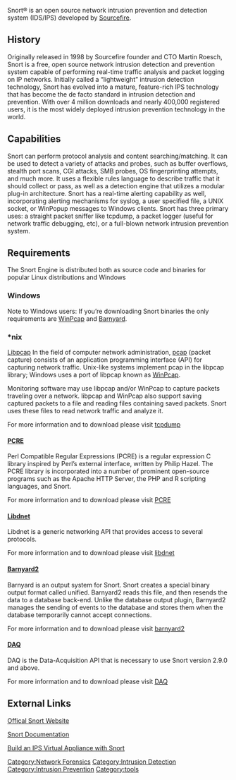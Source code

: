 Snort® is an open source network intrusion prevention and detection
system (IDS/IPS) developed by [Sourcefire](http://www.sourcefire.com/).

## History

Originally released in 1998 by Sourcefire founder and CTO Martin Roesch,
Snort is a free, open source network intrusion detection and prevention
system capable of performing real-time traffic analysis and packet
logging on IP networks. Initially called a “lightweight” intrusion
detection technology, Snort has evolved into a mature, feature-rich IPS
technology that has become the de facto standard in intrusion detection
and prevention. With over 4 million downloads and nearly 400,000
registered users, it is the most widely deployed intrusion prevention
technology in the world.

## Capabilities

Snort can perform protocol analysis and content searching/matching. It
can be used to detect a variety of attacks and probes, such as buffer
overflows, stealth port scans, CGI attacks, SMB probes, OS
fingerprinting attempts, and much more. It uses a flexible rules
language to describe traffic that it should collect or pass, as well as
a detection engine that utilizes a modular plug-in architecture. Snort
has a real-time alerting capability as well, incorporating alerting
mechanisms for syslog, a user specified file, a UNIX socket, or WinPopup
messages to Windows clients. Snort has three primary uses: a straight
packet sniffer like tcpdump, a packet logger (useful for network traffic
debugging, etc), or a full-blown network intrusion prevention system.

## Requirements

The Snort Engine is distributed both as source code and binaries for
popular Linux distributions and Windows

### Windows

Note to Windows users: If you’re downloading Snort binaries the only
requirements are [WinPcap](WinPcap "wikilink") and
[Barnyard](Barnyard "wikilink").

### \*nix

[Libpcap](Libpcap "wikilink") In the field of computer network
administration, [pcap](pcap "wikilink") (packet capture) consists of an
application programming interface (API) for capturing network traffic.
Unix-like systems implement pcap in the libpcap library; Windows uses a
port of libpcap known as [WinPcap](WinPcap "wikilink").

Monitoring software may use libpcap and/or WinPcap to capture packets
traveling over a network. libpcap and WinPcap also support saving
captured packets to a file and reading files containing saved packets.
Snort uses these files to read network traffic and analyze it.

For more information and to download please visit
[tcpdump](http://www.tcpdump.org/)

#### [PCRE](PCRE "wikilink")

Perl Compatible Regular Expressions (PCRE) is a regular expression C
library inspired by Perl’s external interface, written by Philip Hazel.
The PCRE library is incorporated into a number of prominent open-source
programs such as the Apache HTTP Server, the PHP and R scripting
languages, and Snort.

For more information and to download please visit
[PCRE](http://www/pcre.org/)

#### [Libdnet](Libdnet "wikilink")

Libdnet is a generic networking API that provides access to several
protocols.

For more information and to download please visit
[libdnet](http://www.libdnet.sourceforge.net/)

#### [Barnyard2](Barnyard2 "wikilink")

Barnyard is an output system for Snort. Snort creates a special binary
output format called unified. Barnyard2 reads this file, and then
resends the data to a database back-end. Unlike the database output
plugin, Barnyard2 manages the sending of events to the database and
stores them when the database temporarily cannot accept connections.

For more information and to download please visit
[barnyard2](http://www.securixlive.com/barnyard2/download.php/)

#### [DAQ](DAQ "wikilink")

DAQ is the Data-Acquisition API that is necessary to use Snort version
2.9.0 and above.

For more information and to download please visit
[DAQ](http://www.snort.org/snort-downloads)

## External Links

[Offical Snort Website](https://snort.org/)

[Snort Documentation](https://snort.org/documents)

[Build an IPS Virtual Appliance with
Snort](https://s3.amazonaws.com/snort-org-site/production/document_files/files/000/000/069/original/Snort-IPS-Tutorial.pdf)

[Category:Network Forensics](Category:Network_Forensics "wikilink")
[Category:Intrusion Detection](Category:Intrusion_Detection "wikilink")
[Category:Intrusion
Prevention](Category:Intrusion_Prevention "wikilink")
[Category:tools](Category:tools "wikilink")